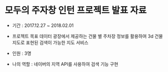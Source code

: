 # 모두의 주자창 인턴 프로젝트 발표 자료
  * 기간 : 2017.12.27 ~ 2018.02.01
  
  * 프로젝트 목표
    데이터 광장에서 제공하는 건물 별 주차장 정보를 활용하여
    3d 건물 지도로 표현된 검색이 가능한 지도 서비스
    
   * 인원 : 3명
   * 나의 역할 : 네이버의 지역 API를 사용하여 검색 기능 구현
